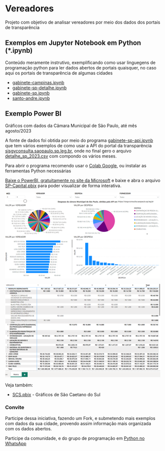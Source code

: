# Vereadores

Projeto com objetivo de analisar vereadores por meio dos dados dos portais de transparência

## Exemplos em Jupyter Notebook em Python (*.ipynb)

Conteúdo meramente instrutivo, exemplificando como usar linguegens de programação python para ler dados abertos de portais quaisquer, no caso aqui os portais de transparência de algumas cidades

* [gabinete-campinas.ipynb](https://github.com/impactro/Vereadores/blob/main/gabinete-campinas.ipynb)
* [gabinete-sp-detalhe.ipynb](https://github.com/impactro/Vereadores/blob/main/gabinete-sp-detalhe.ipynb)
* [gabinete-sp.ipynb](https://github.com/impactro/Vereadores/blob/main/gabinete-sp.ipynb)
* [santo-andre.ipynb](https://github.com/impactro/Vereadores/blob/main/santo-andre.ipynb)

## Exemplo Power BI

Gráficos com dados da Câmara Municipal de São Paulo, até mês agosto/2023

A fonte de dados foi obtida por meio do programa [gabinete-sp-api.ipynb](https://github.com/impactro/Vereadores/blob/main/gabinete-sp-api.ipynb) que tem vários exemplos de como usar a API do portal da transparência [sisgvconsulta.saopaulo.sp.leg.br](https://sisgvconsulta.saopaulo.sp.leg.br), onde no final gero o arquivo [detalhe_sp_2023.csv](detalhe_sp_2023.csv) com compondo os vários meses.

Para abrir o programa recomendo usar o [Colab Google](https://colab.google/), ou instalar as ferramentas Python necessárias

[Baixe o PowerBI, gratuitamente no site da Microsoft](https://powerbi.microsoft.com/pt-br/downloads) e baixe e abra o arquivo [SP-Capital.pbix](SP-Capital.pbix) para poder visualizar de forma interativa.

![Grafico](PBI-SP1.png)

![Matriz](PBI-SP2.png)

Veja também:

* [SCS.pbix](SCS.pbix) - Gráficos de São Caetano do Sul

### Convite

Participe dessa iniciativa, fazendo um Fork, e submetendo mais exemplos com dados da sua cidade, provendo assim informação mais organizada com os dados abertos.

Participe da comunidade, e do grupo de programação em [Python no WhatsApp](https://chat.whatsapp.com/CJRyNwXXhnQ10JUiWhdZEN)

